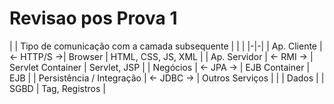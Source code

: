 # Revisao pos Prova 1

| | Tipo de comunicação com a camada subsequente |  | |
|-|-|
| Ap. Cliente  | <- HTTP/S ->| Browser | HTML, CSS, JS, XML |
| Ap. Servidor | <- RMI -> | Servlet Container | Servlet, JSP |
| Negócios | <- JPA -> | EJB Container | EJB |
| Persistência / Integração | <- JDBC -> | Outros Serviços | |
| Dados |   | SGBD | Tag, Registros |
